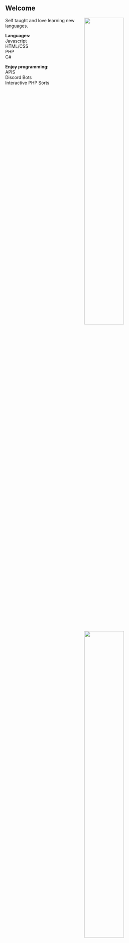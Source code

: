 ## Welcome

<img width="50%" align="right" src="https://github-readme-stats.vercel.app/api?username=OneAndonlyFinbar&theme=dark">
<img width="50%" align="right" src="https://github-readme-stats.vercel.app/api/top-langs/?username=OneAndonlyFinbar&theme=dark&layout=compact">

Self taught and love learning new languages.

**Languages:** <br>
Javascript <br>
HTML/CSS <br>
PHP <br>
C# <br>

**Enjoy programming:** <br>
APIS <br>
Discord Bots <br>
Interactive PHP Sorts
